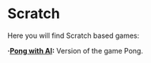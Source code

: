 # Scratch

Here you will find Scratch based games:

**·[Pong with AI](https://github.com/Jkutkut/Scratch_Pong-with-AI):** Version of the game Pong.
